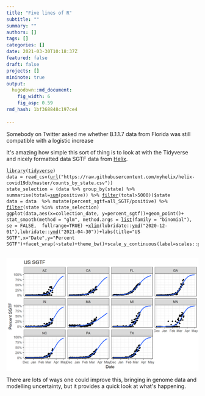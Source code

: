 ```yaml
---
title: "Five lines of R"
subtitle: ""
summary: ""
authors: []
tags: []
categories: []
date: 2021-03-30T10:18:37Z
featured: false
draft: false
projects: []
mininote: true
output: 
  hugodown::md_document:
    fig_width: 6 
    fig_asp: 0.59
rmd_hash: 1bf368848c197ce4

---
```


Somebody on Twitter asked me whether B.1.1.7 data from Florida was still compatible with a logistic increase

It's amazing how simple this sort of thing is to look at with the Tidyverse and nicely formatted data SGTF data from [Helix](https://github.com/myhelix/helix-covid19db).

<div class="highlight">

<pre class='chroma'><code class='language-r' data-lang='r'><span class='kr'><a href='https://rdrr.io/r/base/library.html'>library</a></span><span class='o'>(</span><span class='nv'><a href='http://tidyverse.tidyverse.org'>tidyverse</a></span><span class='o'>)</span>
<span class='nv'>data</span> <span class='o'>=</span> <span class='nf'>read_csv</span><span class='o'>(</span><span class='nf'><a href='https://rdrr.io/r/base/connections.html'>url</a></span><span class='o'>(</span><span class='s'>"https://raw.githubusercontent.com/myhelix/helix-covid19db/master/counts_by_state.csv"</span><span class='o'>)</span><span class='o'>)</span>
<span class='nv'>state_selection</span> <span class='o'>=</span> <span class='o'>(</span><span class='nv'>data</span> <span class='o'>%&gt;%</span> <span class='nf'>group_by</span><span class='o'>(</span><span class='nv'>state</span><span class='o'>)</span> <span class='o'>%&gt;%</span> <span class='nf'>summarise</span><span class='o'>(</span>total<span class='o'>=</span><span class='nf'><a href='https://rdrr.io/r/base/sum.html'>sum</a></span><span class='o'>(</span><span class='nv'>positive</span><span class='o'>)</span><span class='o'>)</span> <span class='o'>%&gt;%</span> <span class='nf'><a href='https://rdrr.io/r/stats/filter.html'>filter</a></span><span class='o'>(</span><span class='nv'>total</span><span class='o'>&gt;</span><span class='m'>5000</span><span class='o'>)</span><span class='o'>)</span><span class='o'>$</span><span class='nv'>state</span>
<span class='nv'>data</span> <span class='o'>=</span> <span class='nv'>data</span>  <span class='o'>%&gt;%</span> <span class='nf'>mutate</span><span class='o'>(</span>percent_sgtf<span class='o'>=</span><span class='nv'>all_SGTF</span><span class='o'>/</span><span class='nv'>positive</span><span class='o'>)</span> <span class='o'>%&gt;%</span> <span class='nf'><a href='https://rdrr.io/r/stats/filter.html'>filter</a></span><span class='o'>(</span><span class='nv'>state</span> <span class='o'>%in%</span> <span class='nv'>state_selection</span><span class='o'>)</span>
<span class='nf'>ggplot</span><span class='o'>(</span><span class='nv'>data</span>,<span class='nf'>aes</span><span class='o'>(</span>x<span class='o'>=</span><span class='nv'>collection_date</span>, y<span class='o'>=</span><span class='nv'>percent_sgtf</span><span class='o'>)</span><span class='o'>)</span><span class='o'>+</span><span class='nf'>geom_point</span><span class='o'>(</span><span class='o'>)</span><span class='o'>+</span> <span class='nf'>stat_smooth</span><span class='o'>(</span>method <span class='o'>=</span> <span class='s'>"glm"</span>, method.args <span class='o'>=</span> <span class='nf'><a href='https://rdrr.io/r/base/list.html'>list</a></span><span class='o'>(</span>family <span class='o'>=</span> <span class='s'>"binomial"</span><span class='o'>)</span>, se <span class='o'>=</span> <span class='kc'>FALSE</span>,  fullrange<span class='o'>=</span><span class='kc'>TRUE</span><span class='o'>)</span> <span class='o'>+</span><span class='nf'><a href='https://rdrr.io/r/graphics/plot.window.html'>xlim</a></span><span class='o'>(</span><span class='nf'>lubridate</span><span class='nf'>::</span><span class='nf'><a href='http://lubridate.tidyverse.org/reference/ymd.html'>ymd</a></span><span class='o'>(</span><span class='s'>"2020-12-01"</span><span class='o'>)</span>,<span class='nf'>lubridate</span><span class='nf'>::</span><span class='nf'><a href='http://lubridate.tidyverse.org/reference/ymd.html'>ymd</a></span><span class='o'>(</span><span class='s'>"2021-04-30"</span><span class='o'>)</span><span class='o'>)</span><span class='o'>+</span><span class='nf'>labs</span><span class='o'>(</span>title<span class='o'>=</span><span class='s'>"US SGTF"</span>,x<span class='o'>=</span><span class='s'>"Date"</span>,y<span class='o'>=</span><span class='s'>"Percent SGTF"</span><span class='o'>)</span><span class='o'>+</span><span class='nf'>facet_wrap</span><span class='o'>(</span><span class='o'>~</span><span class='nv'>state</span><span class='o'>)</span><span class='o'>+</span><span class='nf'>theme_bw</span><span class='o'>(</span><span class='o'>)</span><span class='o'>+</span><span class='nf'>scale_y_continuous</span><span class='o'>(</span>label<span class='o'>=</span><span class='nf'>scales</span><span class='nf'>::</span><span class='nv'><a href='https://scales.r-lib.org/reference/label_percent.html'>percent</a></span><span class='o'>)</span>

</code></pre>
<img src="figs/unnamed-chunk-1-1.png" width="700px" style="display: block; margin: auto;" />

</div>

There are lots of ways one could improve this, bringing in genome data and modelling uncertainty, but it provides a quick look at what's happening.

